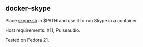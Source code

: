 ## docker-skype

Place [skype.sh](skype.sh) in $PATH and use it to run Skype in a container.

Host requirements: X11, Pulseaudio.

Tested on Fedora 21.
